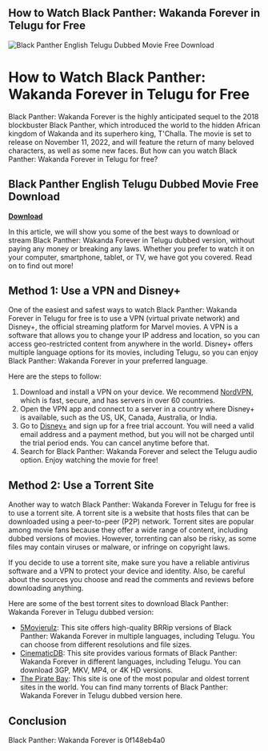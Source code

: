 ## How to Watch Black Panther: Wakanda Forever in Telugu for Free

 
![Black Panther English Telugu Dubbed Movie Free Download](https://encrypted-tbn2.gstatic.com/images?q=tbn:ANd9GcQR3uYTw9TQPZjqSA5T2AY3IR7p3JtvPe66whrh4zUK1S0Lc5XWW5y4APP5)

 
# How to Watch Black Panther: Wakanda Forever in Telugu for Free
 
Black Panther: Wakanda Forever is the highly anticipated sequel to the 2018 blockbuster Black Panther, which introduced the world to the hidden African kingdom of Wakanda and its superhero king, T'Challa. The movie is set to release on November 11, 2022, and will feature the return of many beloved characters, as well as some new faces. But how can you watch Black Panther: Wakanda Forever in Telugu for free?
 
## Black Panther English Telugu Dubbed Movie Free Download


[**Download**](https://poitaihanew.blogspot.com/?l=2tKEeq)

 
In this article, we will show you some of the best ways to download or stream Black Panther: Wakanda Forever in Telugu dubbed version, without paying any money or breaking any laws. Whether you prefer to watch it on your computer, smartphone, tablet, or TV, we have got you covered. Read on to find out more!
 
## Method 1: Use a VPN and Disney+
 
One of the easiest and safest ways to watch Black Panther: Wakanda Forever in Telugu for free is to use a VPN (virtual private network) and Disney+, the official streaming platform for Marvel movies. A VPN is a software that allows you to change your IP address and location, so you can access geo-restricted content from anywhere in the world. Disney+ offers multiple language options for its movies, including Telugu, so you can enjoy Black Panther: Wakanda Forever in your preferred language.
 
Here are the steps to follow:
 
1. Download and install a VPN on your device. We recommend [NordVPN](https://www.nordvpn.com/), which is fast, secure, and has servers in over 60 countries.
2. Open the VPN app and connect to a server in a country where Disney+ is available, such as the US, UK, Canada, Australia, or India.
3. Go to [Disney+](https://www.disneyplus.com/) and sign up for a free trial account. You will need a valid email address and a payment method, but you will not be charged until the trial period ends. You can cancel anytime before that.
4. Search for Black Panther: Wakanda Forever and select the Telugu audio option. Enjoy watching the movie for free!

## Method 2: Use a Torrent Site
 
Another way to watch Black Panther: Wakanda Forever in Telugu for free is to use a torrent site. A torrent site is a website that hosts files that can be downloaded using a peer-to-peer (P2P) network. Torrent sites are popular among movie fans because they offer a wide range of content, including dubbed versions of movies. However, torrenting can also be risky, as some files may contain viruses or malware, or infringe on copyright laws.
 
If you decide to use a torrent site, make sure you have a reliable antivirus software and a VPN to protect your device and identity. Also, be careful about the sources you choose and read the comments and reviews before downloading anything.
 
Here are some of the best torrent sites to download Black Panther: Wakanda Forever in Telugu dubbed version:

- [5Movierulz](https://5movierulz.li/black-panther-wakanda-forever-2022-brrip-original-telugu-tamil-hindi-malayalam-eng-dubbed-movie-watch-online-free/): This site offers high-quality BRRip versions of Black Panther: Wakanda Forever in multiple languages, including Telugu. You can choose from different resolutions and file sizes.
- [CinematicDB](https://cinematicdb.club/movies/black-panther-wakanda-forever-2022/): This site provides various formats of Black Panther: Wakanda Forever in different languages, including Telugu. You can download 3GP, MKV, MP4, or 4K HD versions.
- [The Pirate Bay](https://thepiratebay.org/index.html): This site is one of the most popular and oldest torrent sites in the world. You can find many torrents of Black Panther: Wakanda Forever in Telugu dubbed version here.

## Conclusion
 
Black Panther: Wakanda Forever is
 0f148eb4a0
